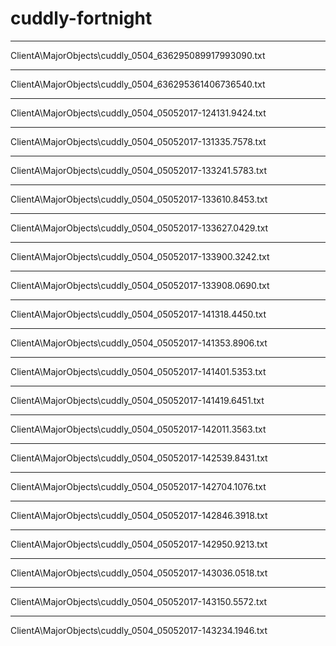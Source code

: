 # cuddly-fortnight

-------------------------------------
ClientA\MajorObjects\cuddly_0504_636295089917993090.txt

-------------------------------------
ClientA\MajorObjects\cuddly_0504_636295361406736540.txt

-------------------------------------
ClientA\MajorObjects\cuddly_0504_05052017-124131.9424.txt

-------------------------------------
ClientA\MajorObjects\cuddly_0504_05052017-131335.7578.txt

-------------------------------------
ClientA\MajorObjects\cuddly_0504_05052017-133241.5783.txt

-------------------------------------
ClientA\MajorObjects\cuddly_0504_05052017-133610.8453.txt

-------------------------------------
ClientA\MajorObjects\cuddly_0504_05052017-133627.0429.txt

-------------------------------------
ClientA\MajorObjects\cuddly_0504_05052017-133900.3242.txt

-------------------------------------
ClientA\MajorObjects\cuddly_0504_05052017-133908.0690.txt

-------------------------------------
ClientA\MajorObjects\cuddly_0504_05052017-141318.4450.txt

-------------------------------------
ClientA\MajorObjects\cuddly_0504_05052017-141353.8906.txt

-------------------------------------
ClientA\MajorObjects\cuddly_0504_05052017-141401.5353.txt

-------------------------------------
ClientA\MajorObjects\cuddly_0504_05052017-141419.6451.txt

-------------------------------------
ClientA\MajorObjects\cuddly_0504_05052017-142011.3563.txt

-------------------------------------
ClientA\MajorObjects\cuddly_0504_05052017-142539.8431.txt

-------------------------------------
ClientA\MajorObjects\cuddly_0504_05052017-142704.1076.txt

-------------------------------------
ClientA\MajorObjects\cuddly_0504_05052017-142846.3918.txt

-------------------------------------
ClientA\MajorObjects\cuddly_0504_05052017-142950.9213.txt

-------------------------------------
ClientA\MajorObjects\cuddly_0504_05052017-143036.0518.txt

-------------------------------------
ClientA\MajorObjects\cuddly_0504_05052017-143150.5572.txt

-------------------------------------
ClientA\MajorObjects\cuddly_0504_05052017-143234.1946.txt
